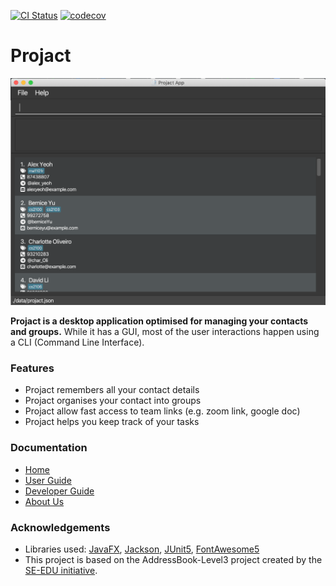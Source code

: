 [![CI Status](https://github.com/AY2021S1-CS2103T-T17-4/tp/workflows/Java%20CI/badge.svg)](https://github.com/AY2021S1-CS2103T-T17-4/tp/actions?query=workflow%3A%22Java+CI%22)
[![codecov](https://codecov.io/gh/AY2021S1-CS2103T-T17-4/tp/branch/master/graph/badge.svg)](https://codecov.io/gh/AY2021S1-CS2103T-T17-4/tp)

# Projact

![Ui](docs/images/Ui.png)

**Projact is a desktop application optimised for managing your contacts and groups.** While it has a GUI, most of the user interactions happen using a CLI (Command Line Interface).

### Features

* Projact remembers all your contact details
* Projact organises your contact into groups
* Projact allow fast access to team links (e.g. zoom link, google doc)
* Projact helps you keep track of your tasks

### Documentation

* [Home](https://ay2021s1-cs2103t-t17-4.github.io/tp/)
* [User Guide](https://ay2021s1-cs2103t-t17-4.github.io/tp/UserGuide.html)
* [Developer Guide](https://ay2021s1-cs2103t-t17-4.github.io/tp/DeveloperGuide.html)
* [About Us](https://ay2021s1-cs2103t-t17-4.github.io/tp/AboutUs.html)

### Acknowledgements
* Libraries used: [JavaFX](https://openjfx.io/), [Jackson](https://github.com/FasterXML/jackson), [JUnit5](https://github.com/junit-team/junit5), [FontAwesome5](https://github.com/kordamp/ikonli)
* This project is based on the AddressBook-Level3 project created by the [SE-EDU initiative](https://se-education.org).

